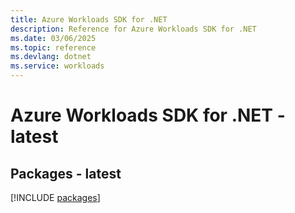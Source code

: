 ```yaml
---
title: Azure Workloads SDK for .NET
description: Reference for Azure Workloads SDK for .NET
ms.date: 03/06/2025
ms.topic: reference
ms.devlang: dotnet
ms.service: workloads
---
```

# Azure Workloads SDK for .NET - latest
## Packages - latest
[!INCLUDE [packages](workloads-index.md)]